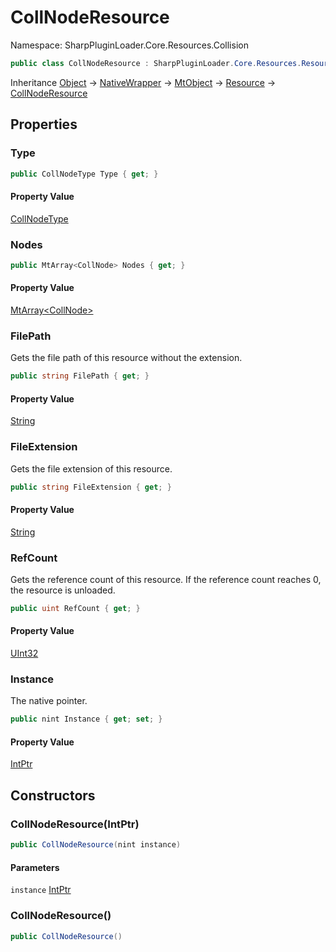 # CollNodeResource

Namespace: SharpPluginLoader.Core.Resources.Collision

```csharp
public class CollNodeResource : SharpPluginLoader.Core.Resources.Resource
```

Inheritance [Object](https://docs.microsoft.com/en-us/dotnet/api/System.Object) → [NativeWrapper](./SharpPluginLoader.Core.NativeWrapper.md) → [MtObject](./SharpPluginLoader.Core.MtObject.md) → [Resource](./SharpPluginLoader.Core.Resources.Resource.md) → [CollNodeResource](./SharpPluginLoader.Core.Resources.Collision.CollNodeResource.md)

## Properties

### **Type**

```csharp
public CollNodeType Type { get; }
```

#### Property Value

[CollNodeType](./SharpPluginLoader.Core.Resources.Collision.CollNodeType.md)<br>

### **Nodes**

```csharp
public MtArray<CollNode> Nodes { get; }
```

#### Property Value

[MtArray&lt;CollNode&gt;](./SharpPluginLoader.Core.MtArray-1.md)<br>

### **FilePath**

Gets the file path of this resource without the extension.

```csharp
public string FilePath { get; }
```

#### Property Value

[String](https://docs.microsoft.com/en-us/dotnet/api/System.String)<br>

### **FileExtension**

Gets the file extension of this resource.

```csharp
public string FileExtension { get; }
```

#### Property Value

[String](https://docs.microsoft.com/en-us/dotnet/api/System.String)<br>

### **RefCount**

Gets the reference count of this resource. If the reference count reaches 0, the resource is unloaded.

```csharp
public uint RefCount { get; }
```

#### Property Value

[UInt32](https://docs.microsoft.com/en-us/dotnet/api/System.UInt32)<br>

### **Instance**

The native pointer.

```csharp
public nint Instance { get; set; }
```

#### Property Value

[IntPtr](https://docs.microsoft.com/en-us/dotnet/api/System.IntPtr)<br>

## Constructors

### **CollNodeResource(IntPtr)**

```csharp
public CollNodeResource(nint instance)
```

#### Parameters

`instance` [IntPtr](https://docs.microsoft.com/en-us/dotnet/api/System.IntPtr)<br>

### **CollNodeResource()**

```csharp
public CollNodeResource()
```
